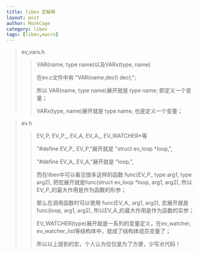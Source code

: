 ```yaml
---
title: libev 宏解释
layout: post
author: MonkCage
category: libev
tags: [libev,macro]
---
```


> ev_vars.h
>> VAR(name, type name)以及VARx(type, name)
>> 
>> 在ev.c文件中有 "VAR(name,decl) decl;";
>>
>> 所以 VAR(name, type name)展开就是 type name; 即定义一个变量；
>>
>> VARx(type, name)展开就是 type name; 也是定义一个变量；

> ev.h
>> EV_P, EV_P_, EV_A, EV_A_, EV_WATCHER*等
>>
>> "#define EV_P_ EV_P,"展开就是 "struct ev_loop *loop,",
>>
>> "#define EV_A_ EV_A,"展开就是 "loop,",
>>
>> 而在libev中可以看见很多这样的函数 func(EV_P_ type arg1, type arg2), 把宏展开就是func(struct ev_loop *loop, arg1, arg2), 所以EV_P_的最大作用是作为函数的形参；
>>
>> 那么在调用函数时可以使用 func(EV_A_ arg1, arg2), 宏展开就是func(loop, arg1, arg2), 所以EV_A_的最大作用是作为函数的实参；
>>
>>
>> EV_WATCHER(type)展开就是一系列的变量定义，在ev_watcher, ev_watcher_list等结构体中，就成了结构体成员变量了；
>>
>> 所以以上提到的宏，个人认为仅仅是为了方便，少写点代码！
